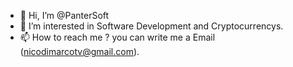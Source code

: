 - 👋 Hi, I’m @PanterSoft
- 👀 I’m interested in Software Development and Cryptocurrencys.
- 📫 How to reach me ? you can write me a Email (nicodimarcotv@gmail.com).

<!---
PanterSoft/PanterSoft is a ✨ special ✨ repository because its `README.md` (this file) appears on your GitHub profile.
You can click the Preview link to take a look at your changes.
--->
